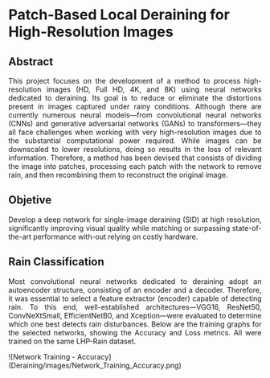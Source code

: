 # Patch-Based Local Deraining for High-Resolution Images

## Abstract
<p align="justify">
This project focuses on the development of a method to process high-resolution images (HD, Full HD, 4K, and 8K) using neural networks dedicated to deraining. Its goal is to reduce or eliminate the distortions present in images captured under rainy conditions. Although there are currently numerous neural models—from convolutional neural networks (CNNs) and generative adversarial networks (GANs) to transformers—they all face challenges when working with very high-resolution images due to the substantial computational power required. While images can be downscaled to lower resolutions, doing so results in the loss of relevant information. Therefore, a method has been devised that consists of dividing the image into patches, processing each patch with the network to remove rain, and then recombining them to reconstruct the original image.
</p>

## Objetive
<p align="justify">
Develop a deep network for single-image deraining (SID) at high resolution, significantly improving visual quality while matching or surpassing state-of-the-art performance with-out relying on costly hardware.
</p>

## Rain Classification
<p align="justify">
Most convolutional neural networks dedicated to deraining adopt an autoencoder structure, consisting of an encoder and a decoder. Therefore, it was essential to select a feature extractor (encoder) capable of detecting rain. To this end, well-established architectures—VGG16, ResNet50, ConvNeXtSmall, EfficientNetB0, and Xception—were evaluated to determine which one best detects rain disturbances.
Below are the training graphs for the selected networks, showing the Accuracy and Loss metrics. All were trained on the same LHP-Rain dataset.
</p>
![Network Training - Accuracy](Deraining/images/Network_Training_Accuracy.png)

